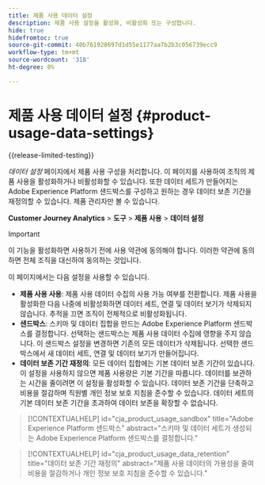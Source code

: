 ```yaml
---
title: 제품 사용 데이터 설정
description: 제품 사용 설정을 활성화, 비활성화 또는 구성합니다.
hide: true
hidefromtoc: true
source-git-commit: 40b761928697d1d55e1177aa7b2b3c056739ecc9
workflow-type: tm+mt
source-wordcount: '318'
ht-degree: 0%

---
```


# 제품 사용 데이터 설정 {#product-usage-data-settings}

{{release-limited-testing}}

_데이터 설정_ 페이지에서 제품 사용 구성을 처리합니다. 이 페이지를 사용하여 조직의 제품 사용을 활성화하거나 비활성화할 수 있습니다. 또한 데이터 세트가 만들어지는 Adobe Experience Platform 샌드박스를 구성하고 원하는 경우 데이터 보존 기간을 재정의할 수 있습니다. 제품 관리자만 볼 수 있습니다.

**Customer Journey Analytics** > **도구** > **제품 사용** > **데이터 설정**

>[!IMPORTANT]
>
>이 기능을 활성화하면 사용하기 전에 사용 약관에 동의해야 합니다. 이러한 약관에 동의하면 전체 조직을 대신하여 동의하는 것입니다.

이 페이지에서는 다음 설정을 사용할 수 있습니다.

* **제품 사용 사용**: 제품 사용 데이터 수집의 사용 가능 여부를 전환합니다. 제품 사용을 활성화한 다음 나중에 비활성화하면 데이터 세트, 연결 및 데이터 보기가 삭제되지 않습니다. 추적을 끄면 조직이 전체적으로 비활성화됩니다.
* **샌드박스**: 스키마 및 데이터 집합을 만드는 Adobe Experience Platform 샌드박스를 결정합니다. 선택하는 샌드박스는 제품 사용 데이터 수집에 영향을 주지 않습니다. 이 샌드박스 설정을 변경하면 기존의 모든 데이터가 삭제됩니다. 선택한 샌드박스에서 새 데이터 세트, 연결 및 데이터 보기가 만들어집니다.
* **데이터 보존 기간 재정의**: 모든 데이터 집합에는 기본 데이터 보존 기간이 있습니다. 이 설정을 사용하지 않으면 제품 사용량은 기본 기간을 따릅니다. 데이터를 보관하는 시간을 줄이려면 이 설정을 활성화할 수 있습니다. 데이터 보존 기간을 단축하고 비용을 절감하며 직원별 개인 정보 보호 지침을 준수할 수 있습니다. 데이터 세트의 기본 데이터 보존 기간을 초과하여 데이터 보존을 확장할 수 없습니다.

>[!CONTEXTUALHELP]
>id="cja_product_usage_sandbox"
>title="Adobe Experience Platform 샌드박스"
>abstract="스키마 및 데이터 세트가 생성되는 Adobe Experience Platform 샌드박스를 결정합니다."

>[!CONTEXTUALHELP]
>id="cja_product_usage_data_retention"
>title="데이터 보존 기간 재정의"
>abstract="제품 사용 데이터의 가용성을 줄여 비용을 절감하거나 개인 정보 보호 지침을 준수할 수 있습니다."
